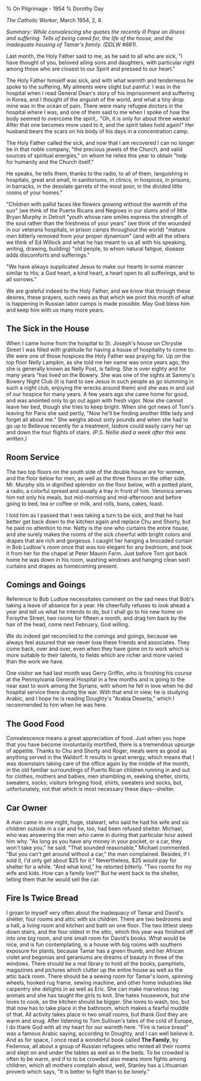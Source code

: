 % On Pilgrimage - 1954
% Dorothy Day

*The Catholic Worker*, March 1954, 2, 6.

*Summary: While convalescing she quotes the recently ill Pope on illness
and suffering. Tells of being cared for, the life of the house, and the
inadequate housing of Tamar's family. (DDLW \#661).*

Last month, the Holy Father said to me, as he said to all who are sick,
"I have thought of you, beloved ailing sons and daughters, with
particular right among those who are closest to our Spirit and pressed
to our heart."

The Holy Father himself was sick, and with what warmth and tenderness he
spoke to the suffering. My ailments were slight but painful. I was in
the hospital when I read General Dean's story of his imprisonment and
suffering in Korea, and I thought of the anguish of the world, and what
a tiny drop mine was in the ocean of pain. There were many refugee
doctors in the hospital where I was, and one of them said to me when I
spoke of how the body seemed to overcome the spirit,. "Oh, it is only
for about three weeks! After that one becomes more used to it, and the
spirit takes hold again!" Her husband bears the scars on his body of his
days in a concentration camp.

The Holy Father called the sick, and now that I am recovered I can no
longer be in that noble company, "the precious jewels of the Church, and
valid sources of spiritual energies," on whom he relies this year to
obtain "help for humanity and the Church itself."

He speaks, he tells them, thanks to the radio, to all of them,
languishing in hospitals, great and small, in sanitoriums, in clinics,
in hospices, in prisons, in barracks, in the desolate garrets of the
most poor, in the divided little rooms of your homes."

"Children with pallid faces like flowers growing without the warmth of
the sun" (we think of the Puerto Ricans and Negroes in our slums and of
little Bryan Murphy in Detroit "youth whose rare smiles express the
strength of the soul rather than the freshness of your years" (we think
of the wounded in our veterans hospitals, in prison camps throughout the
world) "mature men bitterly removed from your proper dynamism" (and with
all the others we think of Ed Willock and what he has meant to us all
with his speaking, writing, drawing, building) "old people, to whom
natural fatigue, disease adds discomforts and sufferings."

"We have always supplicated Jesus to make our hearts in some manner
similar to His; a God heart, a kind heart, a heart open to all
sufferings, and to all sorrows."

We are grateful indeed to the Holy Father, and we know that through
these desires, these prayers, such news as that which we print this
month of what is happening in Russian labor camps is made possible. May
God bless him and keep him with us many more years.

The Sick in the House
---

When I came home from the hospital to St. Joseph's house on Chrystie
Street I was filled with gratitude for having a house of hospitality to
come to. We were one of those hospices the Holy Father was praying for.
Up on the top floor Nelly Lampkin, as she told me her name was once
years ago, tho she is generally known as Nelly Post, is failing. She is
over eighty and for many years "has lived on the Bowery. She was one of
the sights at Sammy's Bowery Night Club (it is hard to see Jesus in such
people as go slumming in such a night club, enjoying the wrecks around
them) and she was in and out of our hospice for many years. A few years
ago she came home for good, and was anointed only to go out again with
fresh vigor. Now she cannot leave her bed, though she tries to keep
bright. When she got news of Tom's leaving for Paris she said pertly,
"Now he'll be finding another little lady and forget all about me." She
weighs about sixty pounds and when she had to go up to Bellevue recently
for a treatment, Isidore could easily carry her up and down the four
flights of stairs. *(P.S. Nellie died a week after this was written.)*

Room Service
---

The two top floors on the south side of the double house are for women,
and the floor below for men, as well as the three floors on the other
side. Mr. Murphy sits in dignified splendor on the floor below, with a
potted plant, a radio, a colorful spread and usually a tray in front of
him. Veronica serves him not only his meals, but mid-morning and
mid-afternoon and before going to bed, tea or coffee or milk, and rolls,
buns, cakes, toast.

I told him as I passed that I was taking a turn to be sick, and that he
had better get back down to the kitchen again and replace Chu and
Shorty, but he paid no attention to me. Natty is the one who curtains
the entire house, and she surely makes the rooms of the sick cheerful
with bright colors and drapes that are rich and gorgeous. I caught her
hanging a brocaded curtain in Bob Ludlow's room once that was too
elegant for any bedroom, and took it from her for the chapel at Peter
Maurin Farm. Just before Tom got back home he was down in his room,
washing windows and hanging clean sash curtains and drapes as homecoming
present.

Comings and Goings
---

Reference to Bob Ludlow necessitates comment on the sad news that Bob's
taking a leave of absence for a year. He cheerfully refuses to look
ahead a year and tell us what he intends to do, but I shall go to his
new home on Forsythe Street, two rooms for fifteen a month, and drag him
back by the hair of the head, come next February, God willing.

We do indeed get reconciled to the comings and goings, because we always
feel assured that we never lose these friends and associates. They come
back, over and over, even when they have gone on to work which is more
suitable to their talents, to fields which are richer and more varied
than the work we have.

One visitor we had last month was Gerry Griffin, who is finishing his
course at the Pennsylvania General Hospital in a few months and is going
to the near east to work among the Syrians, with whom he fell in love
when he did hospital service there during the war. With that end in
view, he is studying Arabic, and I hope he is reading Doughty's "Arabia
Deserta," which I recommended to him when he was here.

The Good Food
---

Convalescence means a great appreciation of food. Just when you hope
that you have become involuntarily mortified, there is a tremendous
upsurge of appetite. Thanks to Chu and Shorty and Roger, meals were as
good as anything served in the Waldorf. It results in great energy,
which means that I was downstairs taking care of the office again by the
middle of the month, in the old familiar surroundings of Puerto Rican
children running in and out for clothes, mothers and babies, men
shambling in, seeking shelter, shirts, sweaters, socks; visitors
bringing food, shirts, sweaters and socks, but, unfortunately, not that
which is most necessary these days--shelter.

Car Owner
---

A man came in one night, huge, stalwart, who said he had his wife and
six children outside in a car and he, too, had been refused shelter.
Michael, who was answering the men who came in during that particular
hour asked him why. "As long as you have any money in your pocket, or a
car, they won't take you," he said. "That sounded reasonable," Michael
commented. "But you can't get around without a car," the man complained.
Besides, if I sold it, I'd only get about $25 for it." Nevertheless,
$25 would pay for shelter for a while. "And what kind," he retorted
bitterly. "Two rooms for my wife and kids. How can a family live?" But
he went back to the shelter, telling them that he would sell the car.

Fire Is Twice Bread
---

I groan to myself very often about the inadequacy of Tamar and David's
shelter, four rooms and attic with six children. There are two bedrooms
and a hall, a living room and kitchen and bath on one floor. The two
littlest sleep down stairs, and the four oldest in the attic, which this
year was finished off into one big room, and one small room for David's
books. What would be nice, and is fun contemplating, is a house with big
rooms with southern exposure for plants, because Tamar has a green
thumb, and her African violet and begonias and geraniums are dreams of
beauty in three of the windows. There should be a real library to hold
all the books, pamphlets, magazines and pictures which clutter up the
entire house as well as the attic back room. There should be a sewing
room for Tamar's loom, spinning wheels, hooked rug frame, sewing
machine, and other home industries like carpentry she delights in as
well as Eric. She can make marvelous rag animals and she has taught the
girls to knit. She hates housework, but she loves to cook, so the
kitchen should be bigger. She loves to wash, too, but that now has to
take place in the bathroom, which makes a fearful muddle of that. All
activity takes place in two small rooms, but thank God they are warm and
snug. After listening to Tom Sullivan's tales of the cold of Europe, I
do thank God with all my heart for our warmth here. "Fire is twice
bread" was a famous Arabic saying, according to Doughty, and I can well
believe it. And as for space, I once read a wonderful book called **The
Family**, by Federova, all about a group of Russian refugees who rented
all their rooms and slept on and under the tables as well as in the
beds. To be crowded is often to be warm, and if to to be crowded also
means more fights among children, which all mothers complain about,
well, Stanley has a Lithuanian proverb which says, "It is better to
fight than to be lonely."
